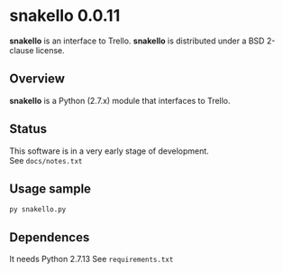 # snakello 0.0.11
**snakello** is an interface to Trello.
**snakello** is distributed under a BSD 2-clause license.

## Overview
__snakello__ is a Python (2.7.x) module that interfaces to Trello.
	
## Status
This software is in a very early stage of development.  
See `docs/notes.txt`
	
## Usage sample
`py snakello.py`
	
## Dependences
It needs Python 2.7.13
See `requirements.txt`
